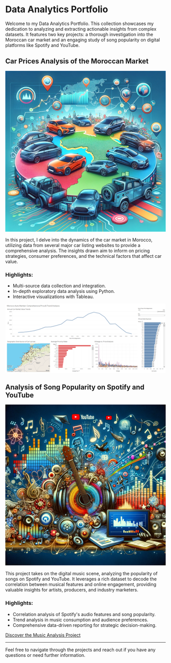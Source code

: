 # Data Analytics Portfolio

Welcome to my Data Analytics Portfolio. This collection showcases my dedication to analyzing and extracting actionable insights from complex datasets. It features two key projects: a thorough investigation into the Moroccan car market and an engaging study of song popularity on digital platforms like Spotify and YouTube.

## Car Prices Analysis of the Moroccan Market

![Car Prices Analysis Overview](/Car%20Prices%20Analysis/car2.png)

In this project, I delve into the dynamics of the car market in Morocco, utilizing data from several major car listing websites to provide a comprehensive analysis. The insights drawn aim to inform on pricing strategies, consumer preferences, and the technical factors that affect car value.

### Highlights:
- Multi-source data collection and integration.
- In-depth exploratory data analysis using Python.
- Interactive visualizations with Tableau.


[![Morocco Auto Market: Comprehensive Price & Trend Analysis](/Car%20Prices%20Analysis/Car_visualization.PNG)](https://github.com/Adibkhf/Data-Analytics/tree/main/Car%20Prices%20Analysis)


## Analysis of Song Popularity on Spotify and YouTube

![Music Analysis Overview](/Youtube%20%26%20Spotify%20Music%20analysis/pic1.png)

This project takes on the digital music scene, analyzing the popularity of songs on Spotify and YouTube. It leverages a rich dataset to decode the correlation between musical features and online engagement, providing valuable insights for artists, producers, and industry marketers.

### Highlights:
- Correlation analysis of Spotify's audio features and song popularity.
- Trend analysis in music consumption and audience preferences.
- Comprehensive data-driven reporting for strategic decision-making.

[Discover the Music Analysis Project](https://github.com/Adibkhf/Data-Analytics/tree/main/Youtube%20%26%20Spotify%20Music%20analysis)

---

Feel free to navigate through the projects and reach out if you have any questions or need further information.
